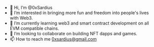 - 👋 Hi, I’m @0xSardius
- 👀 I’m interested in bringing more fun and freedom into people's lives with Web3.
- 🌱 I’m currently learning web3 and smart contract development on all EVM compatible chains.
- 💞️ I’m looking to collaborate on building NFT dapps and games.
- 📫 How to reach me 0xsardius@gmail.com

<!---
0xSardius/0xSardius is a ✨ special ✨ repository because its `README.md` (this file) appears on your GitHub profile.
You can click the Preview link to take a look at your changes.
--->
